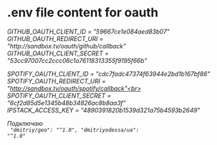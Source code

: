 <h1>.env file content for oauth</h1>
<i>
GITHUB_OAUTH_CLIENT_ID = "59667ce1e084aed83b07"<br>
GITHUB_OAUTH_REDIRECT_URI = "http://sandbox.tv/oauth/github/callback"<br>
GITHUB_OAUTH_CLIENT_SECRET = "53cc97007cc2ccc06c1a76118313355f9195f66b"<br>

SPOTIFY_OAUTH_CLIENT_ID = "cdc7fadc47374f63944e2bd1b167bf86"<br>
SPOTIFY_OAUTH_REDIRECT_URI = "http://sandbox.tv/oauth/spotify/callback"<br>
SPOTIFY_OAUTH_CLIENT_SECRET = "6cf2d85d5e1345b48b34826ac8b8aa3f"<br>
IPSTACK_ACCESS_KEY = "4890391820b1539d321a75b4593b2649"

Подключаю<br>
<code>
     "dmitriy/geo": "^1.0",
     "dmitriyodessa/ua": "^1.0"
</code>
</i>
